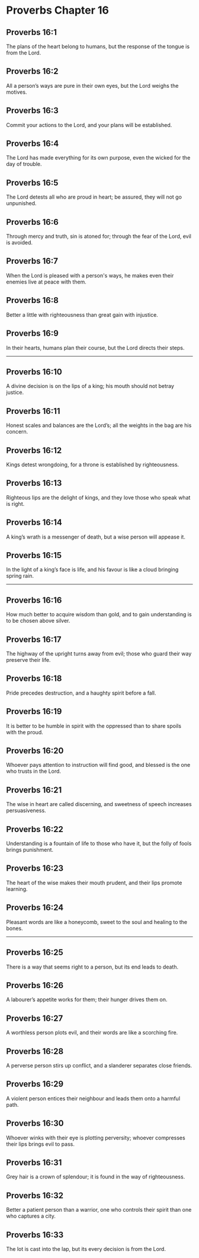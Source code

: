 # Proverbs Chapter 16

## Proverbs 16:1

The plans of the heart belong to humans, but the response of the tongue is from the Lord.

## Proverbs 16:2

All a person’s ways are pure in their own eyes, but the Lord weighs the motives.

## Proverbs 16:3

Commit your actions to the Lord, and your plans will be established.

## Proverbs 16:4

The Lord has made everything for its own purpose, even the wicked for the day of trouble.

## Proverbs 16:5

The Lord detests all who are proud in heart; be assured, they will not go unpunished.

## Proverbs 16:6

Through mercy and truth, sin is atoned for; through the fear of the Lord, evil is avoided.

## Proverbs 16:7

When the Lord is pleased with a person's ways, he makes even their enemies live at peace with them.

## Proverbs 16:8

Better a little with righteousness than great gain with injustice.

## Proverbs 16:9

In their hearts, humans plan their course, but the Lord directs their steps.

---

## Proverbs 16:10

A divine decision is on the lips of a king; his mouth should not betray justice.

## Proverbs 16:11

Honest scales and balances are the Lord’s; all the weights in the bag are his concern.

## Proverbs 16:12

Kings detest wrongdoing, for a throne is established by righteousness.

## Proverbs 16:13

Righteous lips are the delight of kings, and they love those who speak what is right.

## Proverbs 16:14

A king’s wrath is a messenger of death, but a wise person will appease it.

## Proverbs 16:15

In the light of a king’s face is life, and his favour is like a cloud bringing spring rain.

---

## Proverbs 16:16

How much better to acquire wisdom than gold, and to gain understanding is to be chosen above silver.

## Proverbs 16:17

The highway of the upright turns away from evil; those who guard their way preserve their life.

## Proverbs 16:18

Pride precedes destruction, and a haughty spirit before a fall.

## Proverbs 16:19

It is better to be humble in spirit with the oppressed than to share spoils with the proud.

## Proverbs 16:20

Whoever pays attention to instruction will find good, and blessed is the one who trusts in the Lord.

## Proverbs 16:21

The wise in heart are called discerning, and sweetness of speech increases persuasiveness.

## Proverbs 16:22

Understanding is a fountain of life to those who have it, but the folly of fools brings punishment.

## Proverbs 16:23

The heart of the wise makes their mouth prudent, and their lips promote learning.

## Proverbs 16:24

Pleasant words are like a honeycomb, sweet to the soul and healing to the bones.

---

## Proverbs 16:25

There is a way that seems right to a person, but its end leads to death.

## Proverbs 16:26

A labourer’s appetite works for them; their hunger drives them on.

## Proverbs 16:27

A worthless person plots evil, and their words are like a scorching fire.

## Proverbs 16:28

A perverse person stirs up conflict, and a slanderer separates close friends.

## Proverbs 16:29

A violent person entices their neighbour and leads them onto a harmful path.

## Proverbs 16:30

Whoever winks with their eye is plotting perversity; whoever compresses their lips brings evil to pass.

## Proverbs 16:31

Grey hair is a crown of splendour; it is found in the way of righteousness.

## Proverbs 16:32

Better a patient person than a warrior, one who controls their spirit than one who captures a city.

## Proverbs 16:33

The lot is cast into the lap, but its every decision is from the Lord.
